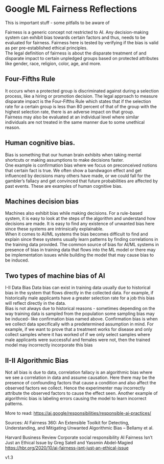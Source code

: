 # Google ML Fairness Reflections 

This is important stuff - some pitfalls to be aware of

Fairness is a generic concept not restricted to AI. Any decision-making system can exhibit bias towards certain factors and thus, needs to be evaluated for fairness. Fairness here is tested by verifying if the bias is valid as per pre-established ethical principles.
<br>
The legal definition of fairness is about the disparate treatment of and disparate impact to certain unpledged groups based on protected attributes like gender, race, religion, color, age, and more.

## Four-Fifths Rule
It occurs when a protected group is discriminated against during a selection process, like a hiring or promotion decision. The legal approach to measure disparate impact is the Four-Fifths Rule which states that if the selection rate for a certain group is less than 80 percent of that of the group with the highest selection rate, there is an adverse impact on that group.
<br>
Fairness may also be evaluated at an individual level where similar individuals are not treated in the same manner due to some unethical reason.

## Human cognitive bias.
Bias is something that our human brain exhibits when taking mental shortcuts or making assumptions to make decisions faster. 
<br>
One example is confirmation bias where we focus on preconceived notions that certain fact is true. We often show a bandwagon effect and get influenced by decisions many others have made, or we could fall for the gambler’s fallacy and get convinced that future probabilities are affected by past events. These are examples of human cognitive bias.

## Machines decision bias
Machines also exhibit bias while making decisions. For a rule-based system, it is easy to look at the steps of the algorithm and understand how decisions are made. It is easy to find any existence of unwanted bias here since these systems are intrinsically explainable.
<br>
When it comes to AI/ML systems the bias becomes difficult to find and explain since these systems usually learn patterns by finding correlations in the training data provided. The common source of bias for AI/ML systems in presence of bias in training data that flows into the ML model or there may be implementation issues while building the model that may cause bias to be induced.

## Two types of machine bias of AI
I-II Data Bias
Data bias can exist in training data usually due to historical bias in the system that flows directly in the collected data. For example, if historically male applicants have a greater selection rate for a job this bias will reflect directly in the data.
<br>
Bias is not always due to historical reasons - sometimes depending on the way training data is sampled from the population some sampling bias may be induced- like confirmation bias named above. Confirmation bias is when we collect data specifically with a predetermined assumption in mind. For example, if we want to prove that a treatment works for disease and only collect samples where it has worked of if we only select samples where male applicants were successful and females were not, then the trained model may incorrectly incorporate this bias

## II-II Algorithmic Bias
Not all bias is due to data, correlation fallacy is an algorithmic bias where we see a correlation in data and assume causation. Here there may be the presence of confounding factors that cause a condition and also affect the observed factors we collect. Hence the experimenter may incorrectly attribute the observed factors to cause the effect seen. Another example of algorithmic bias is labeling errors causing the model to learn incorrect patterns.


More to read:
https://ai.google/responsibilities/responsible-ai-practices/


Sources:
AI Fairness 360: An Extensible Toolkit for Detecting, Understanding, and Mitigating Unwanted Algorithmic Bias – Bellamy et al.


Harvard Business Review
 Corporate social responsibility
AI Fairness Isn’t Just an Ethical Issue
by
    Greg Satell and Yassmin Abdel-Magied 
https://hbr.org/2020/10/ai-fairness-isnt-just-an-ethical-issue


v1.3
